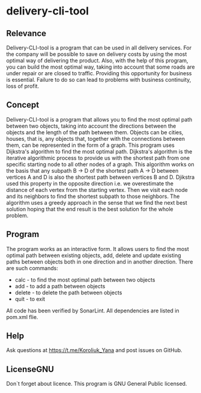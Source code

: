 # delivery-cli-tool
## Relevance
Delivery-CLI-tool is a program that can be used in all delivery services. For the company will be possible to save on delivery costs by using the most optimal way of delivering the product. Also, with the help of this program, you can build the most optimal way, taking into account that some roads are under repair or are closed to traffic. Providing this opportunity for business is essential. Failure to do so can lead to problems with business continuity, loss of profit.
## Concept

Delivery-CLI-tool is a program that allows you to find the most optimal path between two objects, taking into account the directions between the objects and the length of the path between them. Objects can be cities, houses, that is, any objects that, together with the connections between them, can be represented in the form of a graph. This program uses Dijkstra's algorithm to find the most optimal path. Dijkstra's algorithm is the iterative algorithmic process to provide us with the shortest path from one specific starting node to all other nodes of a graph. This algorithm works on the basis that any subpath B -> D of the shortest path A -> D between vertices A and D is also the shortest path between vertices B and D. Djikstra used this property in the opposite direction i.e. we overestimate the distance of each vertex from the starting vertex. Then we visit each node and its neighbors to find the shortest subpath to those neighbors. 
The algorithm uses a greedy approach in the sense that we find the next best solution hoping that the end result is the best solution for the whole problem.

## Program
The program works as an interactive form. It allows users to find the most optimal path between existing objects, add, delete and update existing paths between objects both in one direction and in another direction. There are such commands:
* calc - to find the most optimal path between two objects
* add - to add a path between objects
* delete - to delete the path between objects
* quit - to exit

All code has been verified by SonarLint. All dependencies are listed in pom.xml flie.

## Help
Ask questions at https://t.me/Koroliuk_Yana and post issues on GitHub.

## LicenseGNU
Don\`t forget about licence. This program is GNU General Public licensed.

